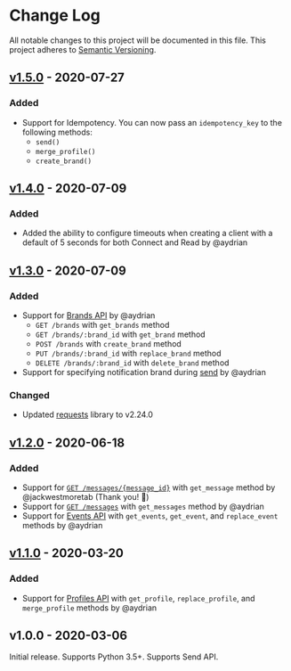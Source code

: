 # Change Log

All notable changes to this project will be documented in this file.
This project adheres to [Semantic Versioning](http://semver.org/).

## [v1.5.0] - 2020-07-27

### Added
- Support for Idempotency. You can now pass an `idempotency_key` to the following methods:
  - `send()`
  - `merge_profile()`
  - `create_brand()`

## [v1.4.0] - 2020-07-09

### Added
- Added the ability to configure timeouts when creating a client with a default of 5 seconds for both 
Connect and Read by @aydrian

## [v1.3.0] - 2020-07-09

### Added
- Support for [Brands API](https://docs.trycourier.com/reference/brands-api) by @aydrian
  - `GET /brands` with `get_brands` method
  - `GET /brands/:brand_id` with `get_brand` method
  - `POST /brands` with `create_brand` method
  - `PUT /brands/:brand_id` with `replace_brand` method
  - `DELETE /brands/:brand_id` with `delete_brand` method
- Support for specifying notification brand during [send](https://docs.trycourier.com/reference/send-api#sendmessage) by @aydrian

### Changed
- Updated [requests](https://pypi.org/project/requests/) library to v2.24.0

## [v1.2.0] - 2020-06-18

### Added

- Support for [`GET /messages/{message_id}`](https://docs.trycourier.com/reference/messages-api#getmessagebyid) with `get_message` method by @jackwestmoretab (Thank you! :tada:)
- Support for [`GET /messages`](https://docs.trycourier.com/reference/messages-api#getmessages) with `get_messages` method by @aydrian
- Support for [Events API](https://docs.trycourier.com/reference/events-api) with `get_events`, `get_event`, and `replace_event` methods by @aydrian

## [v1.1.0] - 2020-03-20

### Added

- Support for [Profiles API](https://docs.trycourier.com/reference/profiles-api) with `get_profile`, `replace_profile`, and `merge_profile` methods by @aydrian

## v1.0.0 - 2020-03-06

Initial release. Supports Python 3.5+. Supports Send API.

[v1.5.0]: https://github.com/trycourier/courier-python/compare/v1.4.0...v1.5.0
[v1.4.0]: https://github.com/trycourier/courier-python/compare/v1.3.0...v1.4.0
[v1.3.0]: https://github.com/trycourier/courier-python/compare/v1.2.0...v1.3.0
[v1.2.0]: https://github.com/trycourier/courier-python/compare/v1.1.0...v1.2.0
[v1.1.0]: https://github.com/trycourier/courier-python/compare/v1.0.0...v1.1.0
